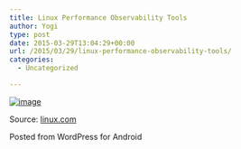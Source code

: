 ```yaml
---
title: Linux Performance Observability Tools
author: Yogi
type: post
date: 2015-03-29T13:04:29+00:00
url: /2015/03/29/linux-performance-observability-tools/
categories:
  - Uncategorized

---
```

[<img title="wp-1427634161742" class="alignnone size-full"  alt="image" src="http://www.yogendra.me/wp-content/uploads/2015/03/wpid-wp-1427634161742.png" />][1]

Source: [linux.com][2]

<span class="post_sig">Posted from WordPress for Android</span>

 [1]: http://www.yogendra.me/wp-content/uploads/2015/03/wpid-wp-1427634161742.png
 [2]: http://www.linux.com/news/enterprise/systems-management/785426-a-template-for-monitoring-linux-performance-tools-like-from-netflix